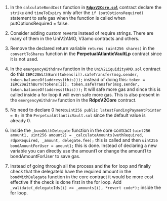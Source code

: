 1. In the ```calculateBondCost``` function in [**```RdpxV2Core.sol```**](https://github.com/code-423n4/2023-08-dopex/blob/eb4d4a201b3a75dd4bddc74a34e9c42c71d0d12f/contracts/core/RdpxV2Core.sol#L1189C4-L1198C6) contract declare the ```strike``` and ```timeToExpiry``` only after the ```if (putOptionsRequired)``` statement to safe gas when the function is called when putOptionsRequired = false.

2. Consider adding custom reverts instead of require strings. There are many of them in the UniV2AMO, V3amo contracts and others.

3. Remove the declared return variable ```returns (uint256 shares)``` in the ```convertToShares``` function in the **PerpetualAtlanticVaultLp** contract since it is not used.

4. In the ```emergencyWithdraw``` function in the ```UniV2LiquidityAMO.sol``` contract do this ```IERC20WithBurn(tokens[i]).safeTransfer(msg.sender, token.balanceOf(address(this)));``` instead of doing this: ```token = IERC20WithBurn(tokens[i]);
      token.safeTransfer(msg.sender, token.balanceOf(address(this)));```
It will safe more gas and since this is called inside a for loop it will even safe more gas.
This is also present in the ```emergencyWithdraw``` function in the **RdpxV2Core** contract.

5. No need to declare 0 here:```uint256 public latestFundingPaymentPointer = 0;``` in the ```PerpetualAtlanticVault.sol``` since the default value is already 0.

6. Inside the ```_bondWithDelegate``` function in the core contract ```(uint256 amount1, uint256 amount2) = _calculateAmounts(wethRequired, rdpxRequired, _amount, delegate.fee);``` this is called and then ```uint256 bondAmountForUser = amount1;``` this is done. Instead of declaring a new variable you can directly use the amount1 or change the amount1 to bondAmountForUser to save gas.

7. Instead of going through all the process and the for loop and finally check that the delegateId have the required amount in the ```bondWithDelegate``` function in the core contract it would be more cost effective if the check is done first in the for loop. 
Add ```_validate(_delegateIds[i] >= _amounts[i], *revert code*);``` inside the for loop.  
